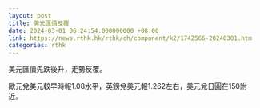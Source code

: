 ```yaml
---
layout: post
title: 美元匯價反覆
date: 2024-03-01 06:24:54.000000000 +08:00
link: https://news.rthk.hk/rthk/ch/component/k2/1742566-20240301.htm
categories: rthk
---
```


美元匯價先跌後升，走勢反覆。

歐元兌美元較早時報1.08水平，英鎊兌美元報1.262左右，美元兌日圓在150附近。
